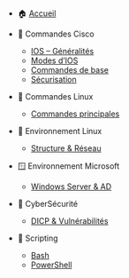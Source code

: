 - 🏠 [Accueil](/README.md)

- 📡 Commandes Cisco
  - [IOS – Généralités](Commandes_CISCO.md)
  - [Modes d’IOS](Commandes_CISCO.md#modes-dios)
  - [Commandes de base](Commandes_CISCO.md#commandes-de-base)
  - [Sécurisation](Commandes_CISCO.md#securisation-des-lignes-physiques-et-distantes)

- 🐧 Commandes Linux
  - [Commandes principales](Les_Principales_commandes.md)

- 🐧 Environnement Linux
  - [Structure & Réseau](Environnement_Linux.md)

- 🪟 Environnement Microsoft
  - [Windows Server & AD](Environnement_MS.md)

- 🔐 CyberSécurité
  - [DICP & Vulnérabilités](CyberEdu.md)

- 📜 Scripting
  - [Bash](Scripting_Bash.md)
  - [PowerShell](Scripting_powerShell.md)
